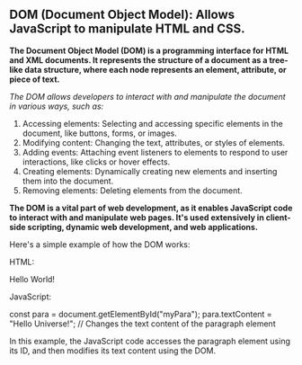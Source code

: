 ## DOM (Document Object Model): Allows JavaScript to manipulate HTML and CSS.

**The Document Object Model (DOM) is a programming interface for HTML and XML documents. It represents the structure of a document as a tree-like data structure, where each node represents an element, attribute, or piece of text.**

_The DOM allows developers to interact with and manipulate the document in various ways, such as:_

1. Accessing elements: Selecting and accessing specific elements in the document, like buttons, forms, or images.
2. Modifying content: Changing the text, attributes, or styles of elements.
3. Adding events: Attaching event listeners to elements to respond to user interactions, like clicks or hover effects.
4. Creating elements: Dynamically creating new elements and inserting them into the document.
5. Removing elements: Deleting elements from the document.

**The DOM is a vital part of web development, as it enables JavaScript code to interact with and manipulate web pages. It's used extensively in client-side scripting, dynamic web development, and web applications.**

Here's a simple example of how the DOM works:

HTML:

<p id="myPara">Hello World!</p>

JavaScript:

const para = document.getElementById("myPara");
para.textContent = "Hello Universe!"; // Changes the text content of the paragraph element

In this example, the JavaScript code accesses the paragraph element using its ID, and then modifies its text content using the DOM.
